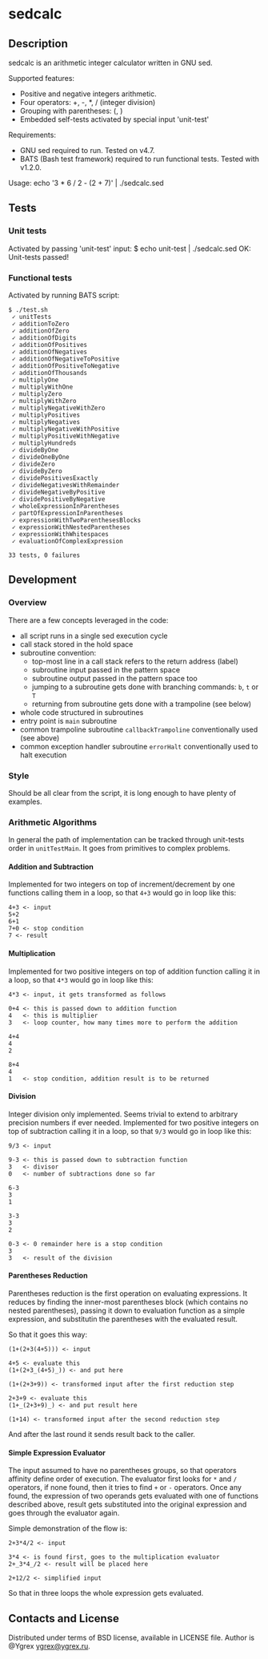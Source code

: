 # sedcalc

## Description

sedcalc is an arithmetic integer calculator written in GNU sed.

Supported features:
* Positive and negative integers arithmetic.
* Four operators: +, -, \*, / (integer division)
* Grouping with parentheses: (, )
* Embedded self-tests activated by special input 'unit-test'

Requirements:
* GNU sed required to run. Tested on v4.7.
* BATS (Bash test framework) required to run functional tests. Tested with v1.2.0.

Usage:
    echo '3 * 6 / 2 - (2 + 7)' | ./sedcalc.sed

## Tests

### Unit tests
Activated by passing 'unit-test' input:
    $ echo unit-test | ./sedcalc.sed 
    OK: Unit-tests passed!

### Functional tests
Activated by running BATS script:
```
$ ./test.sh 
 ✓ unitTests
 ✓ additionToZero
 ✓ additionOfZero
 ✓ additionOfDigits
 ✓ additionOfPositives
 ✓ additionOfNegatives
 ✓ additionOfNegativeToPositive
 ✓ additionOfPositiveToNegative
 ✓ additionOfThousands
 ✓ multiplyOne
 ✓ multiplyWithOne
 ✓ multiplyZero
 ✓ multiplyWithZero
 ✓ multiplyNegativeWithZero
 ✓ multiplyPositives
 ✓ multiplyNegatives
 ✓ multiplyNegativeWithPositive
 ✓ multiplyPositiveWithNegative
 ✓ multiplyHundreds
 ✓ divideByOne
 ✓ divideOneByOne
 ✓ divideZero
 ✓ divideByZero
 ✓ dividePositivesExactly
 ✓ divideNegativesWithRemainder
 ✓ divideNegativeByPositive
 ✓ dividePositiveByNegative
 ✓ wholeExpressionInParentheses
 ✓ partOfExpressionInParentheses
 ✓ expressionWithTwoParenthesesBlocks
 ✓ expressionWithNestedParentheses
 ✓ expressionWithWhitespaces
 ✓ evaluationOfComplexExpression

33 tests, 0 failures
```

## Development

### Overview

There are a few concepts leveraged in the code:
* all script runs in a single sed execution cycle
* call stack stored in the hold space
* subroutine convention:
  * top-most line in a call stack refers to the return address (label)
  * subroutine input passed in the pattern space
  * subroutine output passed in the pattern space too
  * jumping to a subroutine gets done with branching commands: `b`, `t` or `T`
  * returning from subroutine gets done with a trampoline (see below)
* whole code structured in subroutines
* entry point is `main` subroutine
* common trampoline subroutine `callbackTrampoline` conventionally used (see above)
* common exception handler subroutine `errorHalt` conventionally used to halt execution

### Style

Should be all clear from the script, it is long enough to have plenty of examples.

### Arithmetic Algorithms

In general the path of implementation can be tracked through unit-tests order
in `unitTestMain`. It goes from primitives to complex problems.

#### Addition and Subtraction

Implemented for two integers on top of increment/decrement by one functions
calling them in a loop, so that `4+3` would go in loop like this:
```
4+3 <- input
5+2
6+1
7+0 <- stop condition
7 <- result
```

#### Multiplication

Implemented for two positive integers on top of addition function calling it
in a loop, so that `4*3` would go in loop like this:
```
4*3 <- input, it gets transformed as follows

0+4 <- this is passed down to addition function
4   <- this is multiplier
3   <- loop counter, how many times more to perform the addition

4+4
4
2

8+4
4
1   <- stop condition, addition result is to be returned
```

#### Division

Integer division only implemented. Seems trivial to extend to arbitrary
precision numbers if ever needed.
Implemented for two positive integers on top of subtraction calling it in
a loop, so that `9/3` would go in loop like this:
```
9/3 <- input

9-3 <- this is passed down to subtraction function
3   <- divisor
0   <- number of subtractions done so far

6-3
3
1

3-3
3
2

0-3 <- 0 remainder here is a stop condition
3
3   <- result of the division
```

#### Parentheses Reduction

Parentheses reduction is the first operation on evaluating expressions.
It reduces by finding the inner-most parentheses block (which contains no
nested parentheses), passing it down to evaluation function as a simple
expression, and substitutin the parentheses with the evaluated result.

So that it goes this way:
```
(1+(2+3(4+5))) <- input

4+5 <- evaluate this
(1+(2+3_(4+5)_)) <- and put here

(1+(2+3+9)) <- transformed input after the first reduction step

2+3+9 <- evaluate this
(1+_(2+3+9)_) <- and put result here

(1+14) <- transformed input after the second reduction step
```

And after the last round it sends result back to the caller.

#### Simple Expression Evaluator

The input assumed to have no parentheses groups, so that operators affinity
define order of execution. The evaluator first looks for `*` and `/` operators,
if none found, then it tries to find `+` or `-` operators.
Once any found, the expression of two operands gets evaluated with one of
functions described above, result gets substituted into the original
expression and goes through the evaluator again.

Simple demonstration of the flow is:
```
2+3*4/2 <- input

3*4 <- is found first, goes to the multiplication evaluator
2+_3*4_/2 <- result will be placed here

2+12/2 <- simplified input
```

So that in three loops the whole expression gets evaluated.

## Contacts and License

Distributed under terms of BSD license, available in LICENSE file.
Author is @Ygrex <ygrex@ygrex.ru>.

